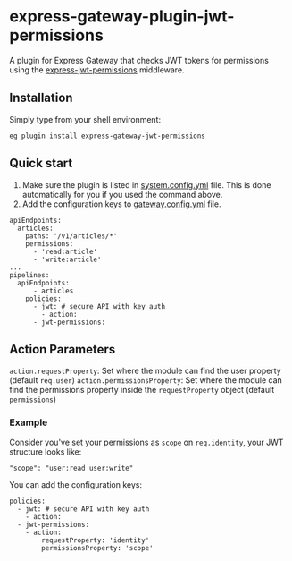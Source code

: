 # express-gateway-plugin-jwt-permissions
A plugin for Express Gateway that checks JWT tokens for permissions using the [express-jwt-permissions](https://github.com/MichielDeMey/express-jwt-permissions) middleware.
## Installation
Simply type from your shell environment:

`eg plugin install express-gateway-jwt-permissions`

## Quick start

1. Make sure the plugin is listed in [system.config.yml](https://www.express-gateway.io/docs/configuration/system.config.yml/) file. This is done automatically for you if you used the command above.
2. Add the configuration keys to [gateway.config.yml](https://www.express-gateway.io/docs/configuration/gateway.config.yml/) file.

```
apiEndpoints:
  articles:
    paths: '/v1/articles/*'
    permissions: 
      - 'read:article'
      - 'write:article'
...
pipelines:
  apiEndpoints:
      - articles
    policies:
      - jwt: # secure API with key auth
        - action:
      - jwt-permissions:
```

## Action Parameters

`action.requestProperty`: Set where the module can find the user property (default `req.user`)
`action.permissionsProperty`: Set where the module can find the permissions property inside the `requestProperty` object (default `permissions`)

### Example

Consider you've set your permissions as `scope` on `req.identity`, your JWT structure looks like:

`"scope": "user:read user:write"`

You can add the configuration keys:

```
policies:
  - jwt: # secure API with key auth
    - action:
  - jwt-permissions:
    - action:
        requestProperty: 'identity'
        permissionsProperty: 'scope'
```
